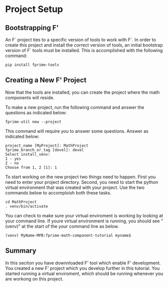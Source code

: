 # Project Setup 

## Bootstrapping F' 

An F´ project ties to a specific version of tools to work with F´. In order to create this project and install the correct version of tools, an initial bootstrap version of F´ tools must be installed. This is accomplished with the following command:

```shell
pip install fprime-tools
```

## Creating a New F' Project 

Now that the tools are installed, you can create the project where the math components will reside. 

To make a new project, run the following command and answer the questions as indicated below:

```shell
fprime-util new --project 
```
This command will require you to answer some questions. Answer as indicated below:

```
project_name [MyProject]: MathProject
fprime_branch_or_tag [devel]: devel
Select install_venv:
1 - yes
2 - no
Choose from 1, 2 [1]: 1
```

To start working on the new project two things need to happen. First you need to enter your project directory. Second, you need to start the python virtual environment that was created with your project. Use the two commands below to accomploish both these tasks.

```shell 
cd MathProject
. venv/bin/activate
```

You can check to make sure your virtual enviroment is working by looking at your command line. If youre virtual environment is running, you should see "(venv)" at the start of the your command line as below. 

```shell
(venv) MyName-MPB:fprime-math-component-tutorial myname$ 
```

## Summary 

In this seciton you have downnloaded F' tool which enable F' development. You created a new F' project which you develop further in this tutorial. You started running a virtual enviroment, which should be running whenever you are workong on this project.